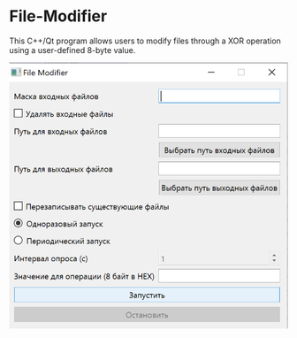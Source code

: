 # File-Modifier

This C++/Qt program allows users to modify files through a XOR operation using a user-defined 8-byte value.

![](assets/screenshot.png)

